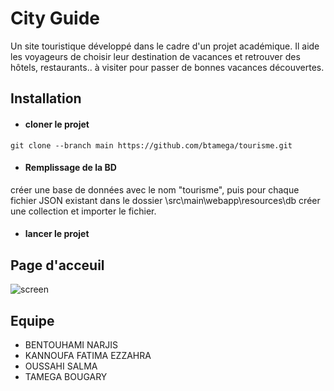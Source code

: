 # City Guide

Un site touristique développé dans le cadre d'un projet académique. Il aide les voyageurs de choisir leur destination de vacances et retrouver des hôtels, restaurants.. à visiter pour passer de bonnes vacances découvertes.


## Installation
* #### cloner le projet
```git
git clone --branch main https://github.com/btamega/tourisme.git
```
* #### Remplissage de la BD 
créer une base de données avec le nom "tourisme", puis pour chaque fichier JSON existant dans le dossier \src\main\webapp\resources\db créer une collection et importer le fichier.

* #### lancer le projet


## Page d'acceuil
<img alt="screen" src="home.png" align="center"/>

## Equipe
* BENTOUHAMI NARJIS
* KANNOUFA FATIMA EZZAHRA
* OUSSAHI SALMA
* TAMEGA BOUGARY